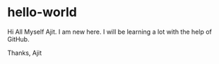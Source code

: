 # hello-world
Hi All
   Myself Ajit. I am new here. I will be learning a lot with the help of GitHub.
   
Thanks,
Ajit
